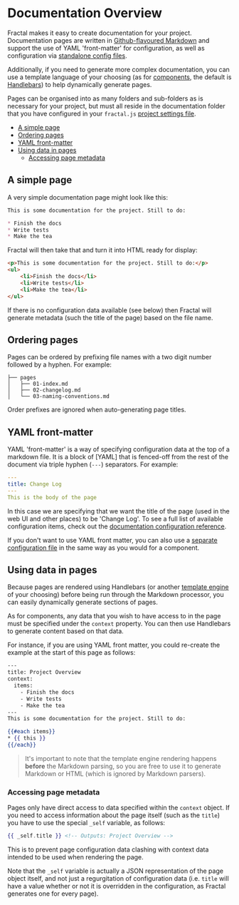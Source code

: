 # Documentation Overview

Fractal makes it easy to create documentation for your project. Documentation pages are written in [Github-flavoured Markdown](https://guides.github.com/features/mastering-markdown/) and support the use of YAML 'front-matter' for configuration, as well as configuration via [standalone config files](/docs/configuration-files.md).

Additionally, if you need to generate more complex documentation, you can use a template language of your choosing (as for [components](/docs/components/overview.md), the default is [Handlebars](http://handlebarsjs.com)) to help dynamically generate pages.

Pages can be organised into as many folders and sub-folders as is necessary for your project, but must all reside in the documentation folder that you have configured in your `fractal.js` [project settings file](/docs/project-settings).

<!-- START doctoc generated TOC please keep comment here to allow auto update -->
<!-- DON'T EDIT THIS SECTION, INSTEAD RE-RUN doctoc TO UPDATE -->


- [A simple page](#a-simple-page)
- [Ordering pages](#ordering-pages)
- [YAML front-matter](#yaml-front-matter)
- [Using data in pages](#using-data-in-pages)
  - [Accessing page metadata](#accessing-page-metadata)

<!-- END doctoc generated TOC please keep comment here to allow auto update -->

## A simple page

A very simple documentation page might look like this:

```markdown
This is some documentation for the project. Still to do:

* Finish the docs
* Write tests
* Make the tea 
```
Fractal will then take that and turn it into HTML ready for display:

```html
<p>This is some documentation for the project. Still to do:</p>
<ul>
    <li>Finish the docs</li>
    <li>Write tests</li>
    <li>Make the tea</li>
</ul>
```
If there is no configuration data available (see below) then Fractal will generate metadata (such the title of the page) based on the file name.

## Ordering pages

Pages can be ordered by prefixing file names with a two digit number followed by a hyphen. For example:

```
├── pages
│   ├── 01-index.md
│   ├── 02-changelog.md
│   └── 03-naming-conventions.md
```

Order prefixes are ignored when auto-generating page titles.

## YAML front-matter

YAML 'front-matter' is a way of specifying configuration data at the top of a markdown file. It is a block of [YAML] that is fenced-off from the rest of the document via triple hyphen (`---`) separators. For example:

```yaml
---
title: Change Log
---
This is the body of the page
```

In this case we are specifying that we want the title of the page (used in the web UI and other places) to be 'Change Log'. To see a full list of available configuration items, check out the [documentation configuration reference](/docs/documentation/configuration.md).

If you don't want to use YAML front matter, you can also use a [separate configuration file](/docs/configuration-files.md) in the same way as you would for a component. 

## Using data in pages

Because pages are rendered using Handlebars (or another [template engine](/docs/engines.md) of your choosing) before being run through the Markdown processor, you can easily dynamically generate sections of pages.

As for components, any data that you wish to have access to in the page must be specified under the `context` property. You can then use Handlebars to generate content based on that data.

For instance, if you are using YAML front matter, you could re-create the example at the start of this page as follows:

```handlebars
---
title: Project Overview
context:
  items:
    - Finish the docs
    - Write tests
    - Make the tea
---
This is some documentation for the project. Still to do:

{{#each items}}
* {{ this }}
{{/each}}
```
> It's important to note that the template engine rendering happens **before** the Markdown parsing, so you are free to use it to generate Markdown or HTML (which is ignored by Markdown parsers). 

### Accessing page metadata
 
Pages only have direct access to data specified within the `context` object. If you need to access information about the page itself (such as the `title`) you have to use the special `_self` variable, as follows:

```handlebars
{{ _self.title }} <!-- Outputs: Project Overview -->
```
This is to prevent page configuration data clashing with context data intended to be used when rendering the page.

Note that the `_self` variable is actually a JSON representation of the page object itself, and not just a regurgitation of configuration data (i.e. `title` will have a value whether or not it is overridden in the configuration, as Fractal generates one for every page).
